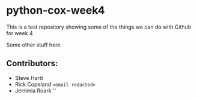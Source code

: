 # python-cox-week4
This is a test repository showing some of the things we can do with Github for week 4

Some other stuff here

## Contributors:

- Steve Hartt
- Rick Copeland `<email redacted>`
- Jerrimia Roark '<email redacted>'
